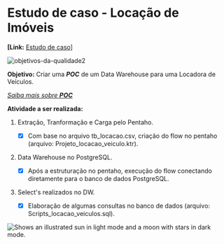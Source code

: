 # Estudo de caso - Locação de Imóveis



**[Link:** [Estudo de caso](https://github.com/aasouzaconsult/business_intelligence/tree/main/Case%20Estudo%20-%20Loca%C3%A7%C3%A3o%20Veiculos)]

   
![objetivos-da-qualidade2](https://github.com/Disraelle/Case_locacao_imoveis/assets/130857871/720ac918-f1e4-414c-92bb-20d1d9eef31b)


**Objetivo:** Criar uma ***POC*** de um Data Warehouse para uma Locadora de Veículos. 

[*Saiba mais sobre* ***POC***](https://blog.ploomes.com/poc/)

**Atividade a ser realizada:**

1) Extração, Tranformação e Carga pelo Pentaho.

   - [X] Com base no arquivo tb_locacao.csv, criação do flow no pentaho (arquivo: Projeto_locacao_veiculo.ktr).

2) Data Warehouse no PostgreSQL.

   - [X] Após a estruturação no pentaho, execução do flow conectando diretamente para o banco de dados PostgreSQL.

3) Select's realizados no DW.
   - [X] Elaboração de algumas consultas no banco de dados (arquivo: Scripts_locacao_veiculos.sql).
   
<picture>
  <source media="(prefers-color-scheme: dark)" srcset="https://user-images.githubusercontent.com/25423296/163456776-7f95b81a-f1ed-45f7-b7ab-8fa810d529fa.png">
  <source media="(prefers-color-scheme: light)" srcset="https://user-images.githubusercontent.com/25423296/163456779-a8556205-d0a5-45e2-ac17-42d089e3c3f8.png">
  <img alt="Shows an illustrated sun in light mode and a moon with stars in dark mode." src="https://user-images.githubusercontent.com/25423296/163456779-a8556205-d0a5-45e2-ac17-42d089e3c3f8.png">
</picture>


